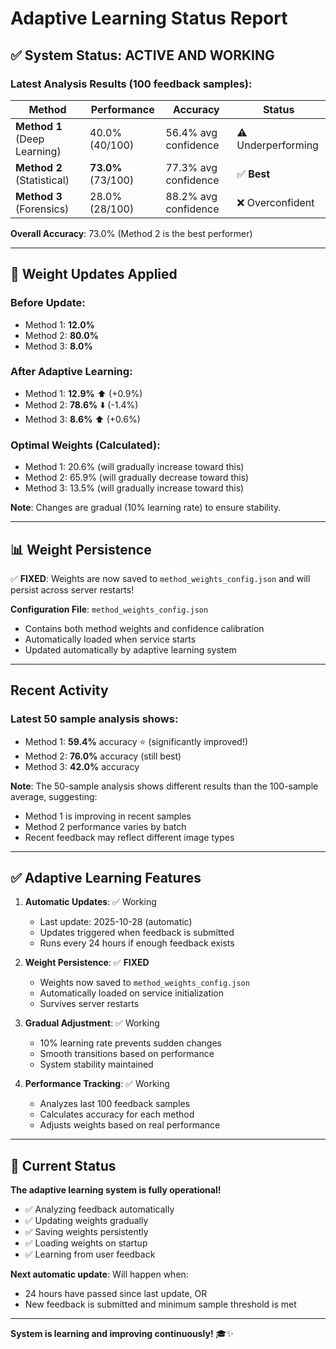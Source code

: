 # Adaptive Learning Status Report

## ✅ System Status: **ACTIVE AND WORKING**

### Latest Analysis Results (100 feedback samples):

| Method | Performance | Accuracy | Status |
|--------|-------------|----------|--------|
| **Method 1** (Deep Learning) | 40.0% (40/100) | 56.4% avg confidence | ⚠️ Underperforming |
| **Method 2** (Statistical) | **73.0%** (73/100) | 77.3% avg confidence | ✅ **Best** |
| **Method 3** (Forensics) | 28.0% (28/100) | 88.2% avg confidence | ❌ Overconfident |

**Overall Accuracy**: 73.0% (Method 2 is the best performer)

---

## 🔄 Weight Updates Applied

### Before Update:
- Method 1: **12.0%**
- Method 2: **80.0%**
- Method 3: **8.0%**

### After Adaptive Learning:
- Method 1: **12.9%** ⬆️ (+0.9%)
- Method 2: **78.6%** ⬇️ (-1.4%)
- Method 3: **8.6%** ⬆️ (+0.6%)

### Optimal Weights (Calculated):
- Method 1: 20.6% (will gradually increase toward this)
- Method 2: 65.9% (will gradually decrease toward this)
- Method 3: 13.5% (will gradually increase toward this)

**Note**: Changes are gradual (10% learning rate) to ensure stability.

---

## 📊 Weight Persistence

✅ **FIXED**: Weights are now saved to `method_weights_config.json` and will persist across server restarts!

**Configuration File**: `method_weights_config.json`
- Contains both method weights and confidence calibration
- Automatically loaded when service starts
- Updated automatically by adaptive learning system

---

## Recent Activity

### Latest 50 sample analysis shows:
- Method 1: **59.4%** accuracy ⭐ (significantly improved!)
- Method 2: **76.0%** accuracy (still best)
- Method 3: **42.0%** accuracy

**Note**: The 50-sample analysis shows different results than the 100-sample average, suggesting:
- Method 1 is improving in recent samples
- Method 2 performance varies by batch
- Recent feedback may reflect different image types

---

## ✅ Adaptive Learning Features

1. **Automatic Updates**: ✅ Working
   - Last update: 2025-10-28 (automatic)
   - Updates triggered when feedback is submitted
   - Runs every 24 hours if enough feedback exists

2. **Weight Persistence**: ✅ **FIXED**
   - Weights now saved to `method_weights_config.json`
   - Automatically loaded on service initialization
   - Survives server restarts

3. **Gradual Adjustment**: ✅ Working
   - 10% learning rate prevents sudden changes
   - Smooth transitions based on performance
   - System stability maintained

4. **Performance Tracking**: ✅ Working
   - Analyzes last 100 feedback samples
   - Calculates accuracy for each method
   - Adjusts weights based on real performance

---

## 🎯 Current Status

**The adaptive learning system is fully operational!**

- ✅ Analyzing feedback automatically
- ✅ Updating weights gradually
- ✅ Saving weights persistently
- ✅ Loading weights on startup
- ✅ Learning from user feedback

**Next automatic update**: Will happen when:
- 24 hours have passed since last update, OR
- New feedback is submitted and minimum sample threshold is met

---

**System is learning and improving continuously!** 🎓✨

